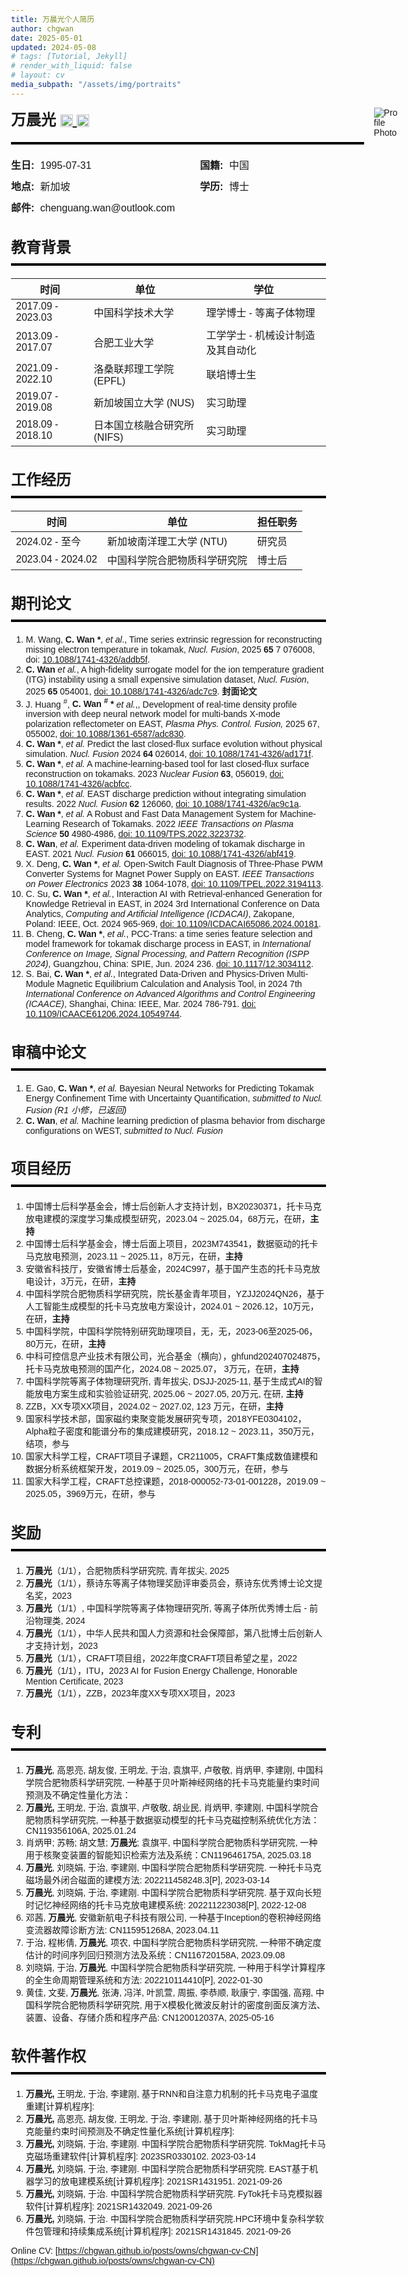 ```yaml
---
title: 万晨光个人简历
author: chgwan
date: 2025-05-01
updated: 2024-05-08
# tags: [Tutorial, Jekyll]
# render_with_liquid: false
# layout: cv
media_subpath: "/assets/img/portraits"
---
```


<style>
  /* print control to make some element invisiable */
    @media print {
      header, .post-tail-wrapper, .utterances, footer, #tail-wrapper {
        display: none;
      }
    }
    body {
      font-family: Arial, sans-serif;
      margin: 30px;
    }

    h2 {
      font-size: 24px;
      font-weight: bold;
      margin-bottom: 10px;
    }
    
    hr {
      height: 4px;
      background-color: black;
      border: none;
      margin: 10px 0 20px 0;
      /* max-width: 900px; */
    }
    
    .myheader {
      display: flex;
      align-items: stretch; /* match heights */
      justify-content: space-between;
      /* max-width: 900px; */
      margin-bottom: 0px;
      /* border-bottom: 4px solid black; */
      /* padding-bottom: 10px; */
    }
    
    .left-side {
      display: flex;
      flex-direction: column;
      justify-content: center;
      flex: none;
      margin-bottom: 0px; 
    }
    
    .name {
      font-size: 24px;
      font-weight: bold;
      margin-bottom: 10px;
    }
    .name a img {
        height: 20px;
        vertical-align: middle;
        transition: opacity 0.2s ease;
    }
    
    .name a: hover img {
        opacity: 0.7;
    }
    
    .info-grid {
      display: grid;
      grid-template-columns: 1fr 1fr;
      column-gap: 40px;
      row-gap: 10px;
      font-size: 16px;
      margin-bottom: 0px; 
    }
    
    .info-grid div {
      white-space: nowrap;
    }
    
    .info-grid strong {
      margin-right: 5px;
    }

  .photo {
    width: auto;
    height: auto;
    aspect-ratio: 1/1;
    max-height: 12.5rem;
    object-fit: cover;
    margin-left: 1rem;
  }


  @media (max-width: 600px) {
    .myheader {
      flex-direction: column;
      align-items: flex-start;
    }

    .photo {
      order: -1;                /* Move photo above .left-side */
      margin-bottom: 1rem;
      max-height: 200px;
      width: auto;
    }
    
    .info-grid {
      grid-template-columns: 1fr;
    }
    
    .left-side {
      width: 100%;
      flex: none;               /* Prevent stretching */
    }
  }
</style>

<div class="myheader">
<div class="left-side">
    <div class="name">
    万晨光
    <a href="https://scholar.google.com/citations?user=ncURiLEAAAAJ&hl=en" target="_blank">
        <img src="scholar.png" alt="Google Scholar">
    </a>
    <a href="https://orcid.org/0000-0002-6005-4460" target="_blank">
        <img src="ORCID.png" alt="ORCID">
    </a>
    </div>
    <!-- <div class="separator"> </div> -->
    <hr>
    <div class="info-grid">
    <div> <strong> 生日: </strong> 1995-07-31 </div>
    <div> <strong> 国籍: </strong> 中国 </div>
    <div> <strong> 地点: </strong> 新加坡 </div>
    <!-- <div> <strong> TEL: </strong> +86 15665425308 </div> -->
    <div> <strong> 学历: </strong> 博士 </div>
    <div> <strong> 邮件: </strong> chenguang.wan@outlook.com </div>
    </div>
</div>
<img src="formal-wear-half.png" alt="Profile Photo" class="photo">
</div>



## 教育背景

---

| 时间              | 单位                        | 学位                              |
| ----------------- | --------------------------- | --------------------------------- |
| 2017.09 - 2023.03 | 中国科学技术大学            | 理学博士 - 等离子体物理           |
| 2013.09 - 2017.07 | 合肥工业大学                | 工学学士 - 机械设计制造及其自动化 |
| 2021.09 - 2022.10 | 洛桑联邦理工学院 (EPFL)     | 联培博士生                        |
| 2019.07 - 2019.08 | 新加坡国立大学 (NUS)        | 实习助理                          |
| 2018.09 - 2018.10 | 日本国立核融合研究所 (NIFS) | 实习助理                          |


## 工作经历

---

| 时间              | 单位                         | 担任职务 |
| ----------------- | ---------------------------- | -------- |
| 2024.02 - 至今    | 新加坡南洋理工大学 (NTU)     | 研究员   |
| 2023.04 - 2024.02 | 中国科学院合肥物质科学研究院 | 博士后   |

## 期刊论文

---

1. M. Wang, **C. Wan \***, *et al*., Time series extrinsic regression for reconstructing missing electron temperature in tokamak, *Nucl. Fusion*, 2025  **65** 7 076008, doi: [10.1088/1741-4326/addb5f](https://doi.org/10.1088/1741-4326/addb5f).
2. **C. Wan** *et al.*, A high-fidelity surrogate model for the ion temperature gradient (ITG) instability using a small expensive simulation dataset, *Nucl. Fusion*, 2025 **65** 054001, [doi: 10.1088/1741-4326/adc7c9](https://doi.org/10.1088/1741-4326/adc7c9). **封面论文**
3. J. Huang <sup>#</sup>, **C. Wan <sup>#</sup> \*** *et al.*,, Development of real-time density profile inversion with deep neural network model for multi-bands X-mode polarization reflectometer on EAST, *Plasma Phys. Control. Fusion,* 2025 67, 055002, [doi: 10.1088/1361-6587/adc830](https://doi.org/10.1088/1361-6587/adc830).
4. **C. Wan \***, *et al.* Predict the last closed-flux surface evolution without physical simulation. *Nucl. Fusion* 2024 **64** 026014, [doi: 10.1088/1741-4326/ad171f](https://doi.org/10.1088/1741-4326/ad171f).
5. **C. Wan \***, *et al.* A machine-learning-based tool for last closed-flux surface reconstruction on tokamaks. 2023 *Nuclear Fusion* **63**, 056019, [doi: 10.1088/1741-4326/acbfcc](https://doi.org/10.1088/1741-4326/acbfcc).
6. **C. Wan \***, *et al.* EAST discharge prediction without integrating simulation results. 2022 *Nucl. Fusion* **62** 126060, [doi: 10.1088/1741-4326/ac9c1a](https://doi.org/10.1088/1741-4326/ac9c1a).
7. **C. Wan \***, *et al.* A Robust and Fast Data Management System for Machine-Learning Research of Tokamaks. 2022 *IEEE Transactions on Plasma Science* **50** 4980-4986, [doi: 10.1109/TPS.2022.3223732](https://doi.org/10.1109/TPS.2022.3223732).
8. **C. Wan**, *et al.* Experiment data-driven modeling of tokamak discharge in EAST. 2021 *Nucl. Fusion* **61** 066015, [doi: 10.1088/1741-4326/abf419](https://doi.org/10.1088/1741-4326/abf419).
9. X. Deng, **C. Wan \***, *et al.* Open-Switch Fault Diagnosis of Three-Phase PWM Converter Systems for Magnet Power Supply on EAST. *IEEE Transactions on Power Electronics* 2023 **38** 1064-1078, [doi: 10.1109/TPEL.2022.3194113](https://doi.org/10.1109/TPEL.2022.3194113).
10. C. Su, **C. Wan \***, *et al.*, Interaction AI with Retrieval-enhanced Generation for Knowledge Retrieval in EAST, in 2024 3rd International Conference on Data Analytics, *Computing and Artificial Intelligence (ICDACAI)*, Zakopane, Poland: IEEE, Oct. 2024 965-969, [doi: 10.1109/ICDACAI65086.2024.00181](https://doi.org/10.1109/ICDACAI65086.2024.00181).
11. B. Cheng, **C. Wan \***, *et al.*, PCC-Trans: a time series feature selection and model framework for tokamak discharge process in EAST, in *International Conference on Image, Signal Processing, and Pattern Recognition (ISPP 2024)*,  Guangzhou, China: SPIE, Jun. 2024 236. [doi: 10.1117/12.3034112](https://doi.org/10.1117/12.3034112).
12. S. Bai, **C. Wan \***, *et al.*, Integrated Data-Driven and Physics-Driven Multi-Module Magnetic Equilibrium Calculation and Analysis Tool, in 2024 7th *International Conference on Advanced Algorithms and Control Engineering (ICAACE)*, Shanghai, China: IEEE, Mar. 2024 786-791. [doi: 10.1109/ICAACE61206.2024.10549744](https://doi.org/10.1109/ICAACE61206.2024.10549744).

## 审稿中论文

---

1. E. Gao, **C. Wan \***, *et al.* Bayesian Neural Networks for Predicting Tokamak Energy Confinement Time with Uncertainty Quantification, *submitted to Nucl. Fusion (R1 小修，已返回)*
3. **C. Wan**, *et al.* Machine learning prediction of plasma behavior from discharge configurations on WEST, *submitted to Nucl. Fusion*

## 项目经历
---

1. 中国博士后科学基金会，博士后创新人才支持计划，BX20230371，托卡马克放电建模的深度学习集成模型研究，2023.04 ~ 2025.04，68万元，在研，**主持**
2. 中国博士后科学基金会，博士后面上项目，2023M743541，数据驱动的托卡马克放电预测，2023.11 ~ 2025.11，8万元，在研，**主持**
3. 安徽省科技厅，安徽省博士后基金，2024C997，基于国产生态的托卡马克放电设计，3万元，在研，**主持**
4. 中国科学院合肥物质科学研究院，院长基金青年项目，YZJJ2024QN26，基于人工智能生成模型的托卡马克放电方案设计，2024.01 ~ 2026.12，10万元，在研，**主持**
5. 中国科学院，中国科学院特别研究助理项目，无，无，2023-06至2025-06，80万元，在研，**主持**
6. 中科可控信息产业技术有限公司，光合基金（横向），ghfund202407024875，托卡马克放电预测的国产化，2024.08 ~ 2025.07， 3万元，在研，**主持**
7. 中国科学院等离子体物理研究所, 青年拔尖,  DSJJ-2025-11, 基于生成式AI的智能放电方案生成和实验验证研究, 2025.06 ~ 2027.05, 20万元, 在研, **主持**
8. ZZB，XX专项XX项目，2024.02 ~ 2027.02, 123 万元，在研，**主持**
9. 国家科学技术部，国家磁约束聚变能发展研究专项，2018YFE0304102，Alpha粒子密度和能谱分布的集成建模研究，2018.12 ~ 2023.11，350万元，结项，参与
10. 国家大科学工程，CRAFT项目子课题，CR211005，CRAFT集成数值建模和数据分析系统框架开发，2019.09 ~ 2025.05，300万元，在研，参与
11. 国家大科学工程，CRAFT总控课题，2018-000052-73-01-001228，2019.09 ~ 2025.05，3969万元，在研，参与

## 奖励

---

1. **万晨光**（1/1），合肥物质科学研究院, 青年拔尖, 2025
2. **万晨光**（1/1），蔡诗东等离子体物理奖励评审委员会，蔡诗东优秀博士论文提名奖，2023
3. **万晨光**（1/1）, 中国科学院等离子体物理研究所, 等离子体所优秀博士后 - 前沿物理类, 2024
4. **万晨光**（1/1），中华人民共和国人力资源和社会保障部，第八批博士后创新人才支持计划，2023
5. **万晨光**（1/1），CRAFT项目组，2022年度CRAFT项目希望之星，2022
6. **万晨光**（1/1），ITU，2023 AI for Fusion Energy Challenge, Honorable Mention Certificate, 2023 
7. **万晨光**（1/1），ZZB，2023年度XX专项XX项目，2023

## 专利

---

1. **万晨光**, 高恩亮, 胡友俊, 王明龙, 于治, 袁旗平, 卢敬敬, 肖炳甲, 李建刚, 中国科学院合肥物质科学研究院, 一种基于贝叶斯神经网络的托卡马克能量约束时间预测及不确定性量化方法：
2. **万晨光,** 王明龙, 于治, 袁旗平, 卢敬敬, 胡业民, 肖炳甲, 李建刚, 中国科学院合肥物质科学研究院, 一种基于数据驱动模型的托卡马克磁控制系统优化方法：CN119356106A, 2025.01.24
3. 肖炳甲; 苏畅; 胡文慧; **万晨光**; 袁旗平, 中国科学院合肥物质科学研究院, 一种用于核聚变装置的智能知识检索方法及系统：CN119646175A, 2025.03.18
4. **万晨光**, 刘晓娟, 于治, 李建刚, 中国科学院合肥物质科学研究院. 一种托卡马克磁场最外闭合磁面的建模方法: 202211458248.3[P], 2023-03-14
5. **万晨光**, 刘晓娟, 于治, 李建刚. 中国科学院合肥物质科学研究院. 基于双向长短时记忆神经网络的托卡马克放电建模系统: 202211223038[P], 2022-12-08
6. 邓茜, **万晨光**, 安徽新航电子科技有限公司, 一种基于Inception的卷积神经网络变流器故障诊断方法: CN115951268A, 2023.04.11
7. 于治, 程彬倩, **万晨光**, 项农, 中国科学院合肥物质科学研究院, 一种带不确定度估计的时间序列回归预测方法及系统：CN116720158A, 2023.09.08
8. 刘晓娟, 于治, **万晨光**, 中国科学院合肥物质科学研究院, 一种用于科学计算程序的全生命周期管理系统和方法: 202210114410[P], 2022-01-30
9. 黄佳, 文斐, **万晨光**, 张涛, 冯洋, 叶凯萱, 周振, 李恭顺, 耿康宁, 李国强,  高翔, 中国科学院合肥物质科学研究院, 用于X模极化微波反射计的密度剖面反演方法、装置、设备、存储介质和程序产品: CN120012037A, 2025-05-16

## 软件著作权

---

1. **万晨光,** 王明龙, 于治, 李建刚, 基于RNN和自注意力机制的托卡马克电子温度重建[计算机程序]:
2. **万晨光,** 高恩亮, 胡友俊, 王明龙, 于治, 李建刚, 基于贝叶斯神经网络的托卡马克能量约束时间预测及不确定性量化系统[计算机程序]:
3. **万晨光,** 刘晓娟, 于治, 李建刚. 中国科学院合肥物质科学研究院. TokMag托卡马克磁场重建软件[计算机程序]: 2023SR0330102. 2023-03-14
4. **万晨光,** 刘晓娟, 于治, 李建刚. 中国科学院合肥物质科学研究院. EAST基于机器学习的放电建模系统[计算机程序]: 2021SR1431951. 2021-09-26
5. **万晨光,** 刘晓娟, 于治. 中国科学院合肥物质科学研究院. FyTok托卡马克模拟器软件[计算机程序]: 2021SR1432049. 2021-09-26
6. **万晨光,** 刘晓娟, 于治. 中国科学院合肥物质科学研究院.HPC环境中复杂科学软件包管理和持续集成系统[计算机程序]: 2021SR1431845. 2021-09-26

Online CV: [https://chgwan.github.io/posts/owns/chgwan-cv-CN](https://chgwan.github.io/posts/owns/chgwan-cv-CN)
